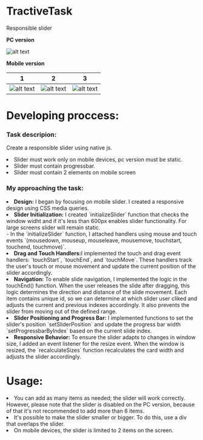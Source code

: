 # TractiveTask

<p>Responsible slider</p>
<b>PC version</b>

![alt text](https://github.com/Feshior-WEB/TractiveTask/blob/main/github_images/pc-screenshot.PNG?raw=true)

<b>Mobile version</b>

|                                                        1                                                        |                                                        2                                                        |                                                        3                                                        |
| :-------------------------------------------------------------------------------------------------------------: | :-------------------------------------------------------------------------------------------------------------: | :-------------------------------------------------------------------------------------------------------------: |
| ![alt text](https://github.com/Feshior-WEB/TractiveTask/blob/main/github_images/phone1-screenshot.PNG?raw=true) | ![alt text](https://github.com/Feshior-WEB/TractiveTask/blob/main/github_images/phone2-screenshot.PNG?raw=true) | ![alt text](https://github.com/Feshior-WEB/TractiveTask/blob/main/github_images/phone3-screenshot.PNG?raw=true) |

<h1>Developing proccess:</h1>
<h3>Task descripion:</h3>
<p>Create a responsible slider using native js. 
    <li>Slider must work only on mobile devices, pc version must be static.</li>
    <li>Slider must contain progressbar.</li>
    <li>Slider must contain 2 elements on mobile screen</li>
</p>
<h3>My approaching the task:</h3>
<li><b>Design:</b> I began by focusing on mobile slider. I created a responsive design using CSS media queries.</li>
<li><b>Slider Initialization:</b> I created `initializeSlider` function that checks the window widht and if it's less than 600px enables slider functionality. For large screens slider will remain static.<br>
  - In the `initializeSlider` function, I attached handlers using mouse and touch events `(mousedown, mouseup, mouseleave, mousemove, touchstart, touchend, touchmove)`.</i>
</li>

<li><b>Drag and Touch Handlers:</b>I implemented the touch and drag event handlers: `touchStart`, `touchEnd`, and `touchMove`. These handlers track the user's touch or mouse movement and update the current position of the slider accordingly.</li>
<li><b> Navigation:</b> To enable slide navigation, I implemented the logic in the touchEnd() function. When the user releases the slide after dragging, this logic determines the direction and distance of the slide movement. Each item contains unique id, so we can determine at which slider user cliked and adjusts the current and previous indexes accordingly. It also prevents the slider from moving out of the defined range.
<li><b>Slider Positioning and Progress Bar:</b> I implemented functions to set the slider's position `setSliderPosition` and update the progress bar width `setProgressbarByIndex` based on the current slide index.</li>
<li><b>Responsive Behavior:</b> To ensure the slider adapts to changes in window size, I added an event listener for the resize event. When the window is resized, the `recalculateSizes` function recalculates the card width and adjusts the slider accordingly.</li>

<h1>Usage:</h1>
<li>You can add as many items as needed; the slider will work correctly. However, please note that the slider is disabled on the PC version, because of that it's not recommended to add more than 6 items.</li>
<li>It's possible to make the slider smaller or bigger. To do this, use a div that overlaps the slider.</li>
<li>On mobile devices, the slider is limited to 2 items on the screen.</li>
